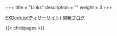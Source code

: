 +++
title = "Links"
description = ""
weight = 3
+++

[EXDeck.jp(ティザーサイト)](https://exdeck.jp)
[開発ブログ](https://exdeck.site)

{{< childpages >}}
